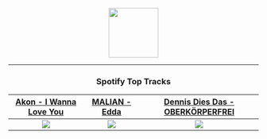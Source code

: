 <p align="center">
  <a href="https://www.tobiasmichael.de">
    <img src="https://tobiasmichael.de/assets/logo.gif" width="100" height="100"/>
  </a>
</p>

---

<h3 align="center">Spotify Top Tracks</h3>

[Akon - I Wanna Love You](https://open.spotify.com/track/0CXVjQI9wsqaGeIARkkpYc)|[MALIAN - Edda](https://open.spotify.com/track/6lwT3rAbt3URHwxDwdN8sn)|[Dennis Dies Das - OBERKÖRPERFREI](https://open.spotify.com/track/2a0xg3zgQptaY6FKO3YYw3)
:---:|:----:|:----:
<img src="https://i.scdn.co/image/ab67616d00001e02d9bcf5565005950b353bc9cf"/>|<img src="https://i.scdn.co/image/ab67616d00001e02856cf59553e0b5bb7a52acb9"/>|<img src="https://i.scdn.co/image/ab67616d00001e02324261bae5f7c3a9b00c3bd5"/>